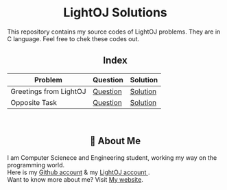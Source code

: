 <div align="center">

# LightOJ Solutions
</div>

This repository contains my source codes of LightOJ problems. They are in C language. Feel free to chek these codes out.

<div align="center">

## Index

| Problem       | Question                           | Solution                                       |
| --------------| -----------------------------------|-----------------------------------------------|
| Greetings from LightOJ | [Question](https://lightoj.com/problem/greetings-from-lightoj) | [Solution](https://github.com/ShazidMashrafi/LightOJ-Solutions/blob/master/Greetings%20from%20LightOJ/LOJ-1000.c)
| Opposite Task | [Question](https://lightoj.com/problem/hex-a-bonacci) | [Solution](https://github.com/ShazidMashrafi/LightOJ-Solutions/blob/master/Opposite%20Task/LOJ-1001.c)


<br> 

## 🚀 About Me
</div>

I am Computer Scienece and Engineering student, working my way on the programming world.  
Here is my [Github account](https://github.com/ShazidMashrafi) & my [LightOJ account ](https://lightoj.com/user/shazidmashrafi).  
Want to know more about me? Visit [My website](https://shazidmashrafi.com).  